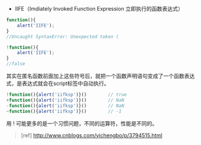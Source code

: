 - IIFE（Imdiately Invoked Function Expression 立即执行的函数表达式）

```javascript
function(){
    alert('IIFE');
}
//Uncaught SyntaxError: Unexpected token (

```

```javascript
!function(){
    alert('IIFE');
}
//false
```

其实在匿名函数前面加上这些符号后，就把一个函数声明语句变成了一个函数表达式，是表达式就会在script标签中自动执行。

```javascript
!function(){alert('iifksp')}()        // true
+function(){alert('iifksp')}()        // NaN
-function(){alert('iifksp')}()        // NaN
~function(){alert('iifksp')}()        // -1
```

用 ! 可能更多的是一个习惯问题，不同的运算符，性能是不同的。

> [ref]
http://www.cnblogs.com/yichengbo/p/3794515.html